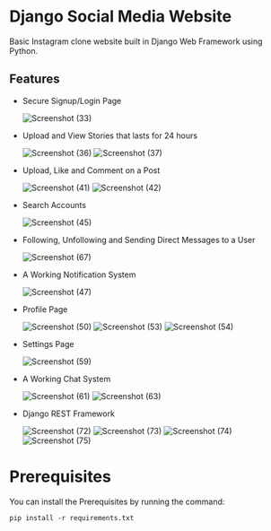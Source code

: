 # Django Social Media Website
Basic Instagram clone website built in Django Web Framework using Python.

## Features
* Secure Signup/Login Page

  ![Screenshot (33)](https://user-images.githubusercontent.com/99813035/187660635-70071ce2-8339-4dcc-bf7b-710b6538e28a.png)
  
* Upload and View Stories that lasts for 24 hours
  
  ![Screenshot (36)](https://user-images.githubusercontent.com/99813035/187663083-5ca5a79c-8b3c-4b2e-b151-c8040adbe7be.png)
  ![Screenshot (37)](https://user-images.githubusercontent.com/99813035/187663291-c5bac03f-c997-40c7-8f17-b2e7f53b9b07.png)
  
* Upload, Like and Comment on a Post

  ![Screenshot (41)](https://user-images.githubusercontent.com/99813035/187664630-5b60fae5-9801-489b-aa60-ddf1e4d8c0b3.png)
  ![Screenshot (42)](https://user-images.githubusercontent.com/99813035/187664634-9f9101cb-8316-4c0e-bc06-c8454656b874.png)
  
* Search Accounts
  
  ![Screenshot (45)](https://user-images.githubusercontent.com/99813035/187665507-101c8411-ee9f-4d4a-ba81-25570419f4e6.png)
  
* Following, Unfollowing and Sending Direct Messages to a User

  ![Screenshot (67)](https://user-images.githubusercontent.com/99813035/187705084-55305220-99f6-4947-a162-240e97e581c8.png)

  
* A Working Notification System
  
  ![Screenshot (47)](https://user-images.githubusercontent.com/99813035/187666077-e10245f8-dfde-47fb-95ff-6e58bd8ce471.png)
  
* Profile Page

  ![Screenshot (50)](https://user-images.githubusercontent.com/99813035/187666635-6f20e3bf-fb0e-483b-9002-dc50a8070a5e.png)
  ![Screenshot (53)](https://user-images.githubusercontent.com/99813035/187667041-0f763b46-dab1-4e27-afed-70d367f6bb10.png)
  ![Screenshot (54)](https://user-images.githubusercontent.com/99813035/187667052-ac59c1f2-4370-4469-9052-14ba40e02a94.png)
  
* Settings Page

  ![Screenshot (59)](https://user-images.githubusercontent.com/99813035/187668480-40952966-b117-4cc4-aeb5-92314ceb2192.png)
  
* A Working Chat System

  ![Screenshot (61)](https://user-images.githubusercontent.com/99813035/187669054-5be90d7b-8cd9-4135-a8d6-b1e9017f974e.png)
  ![Screenshot (63)](https://user-images.githubusercontent.com/99813035/187669061-99db96e4-262d-4e75-a487-4001d2fe32be.png)

* Django REST Framework

  ![Screenshot (72)](https://user-images.githubusercontent.com/99813035/188035865-b07e11b7-2d1d-45b5-b41d-0a5eed88bcce.png)
  ![Screenshot (73)](https://user-images.githubusercontent.com/99813035/188035870-3928d3e9-b51e-4542-b652-b31164a0ef1b.png)
  ![Screenshot (74)](https://user-images.githubusercontent.com/99813035/188035872-b468f824-7a10-45e1-b8c7-61eb068c5014.png)
  ![Screenshot (75)](https://user-images.githubusercontent.com/99813035/188035874-1f2bd419-db96-4bbc-a657-079087afba57.png)

# Prerequisites
You can install the Prerequisites by running the command:

```
pip install -r requirements.txt
```


